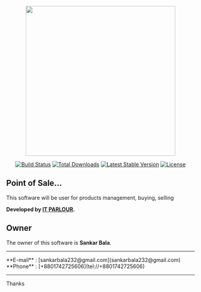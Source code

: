 <p align="center"><img src="https://encrypted-tbn0.gstatic.com/images?q=tbn%3AANd9GcR_N_6MmQnCStUgML7VW7J7nFbQgToYxVT-K_G78qWn8x4HocIQ" width="400"></p>

<p align="center">
<a href="https://travis-ci.org/laravel/framework"><img src="https://travis-ci.org/laravel/framework.svg" alt="Build Status"></a>
<a href="https://packagist.org/packages/laravel/framework"><img src="https://poser.pugx.org/laravel/framework/d/total.svg" alt="Total Downloads"></a>
<a href="https://packagist.org/packages/laravel/framework"><img src="https://poser.pugx.org/laravel/framework/v/stable.svg" alt="Latest Stable Version"></a>
<a href="https://packagist.org/packages/laravel/framework"><img src="https://poser.pugx.org/laravel/framework/license.svg" alt="License"></a>
</p>

## Point of Sale...

This software will be user for products management, buying, selling

**Developed by [IT PARLOUR](https://itparlour.com/).**



## Owner

The owner of this software is **Sankar Bala**.
<hr/>
 **E-mail**  :  [sankarbala232@gmail.com](sankarbala232@gmail.com)
 <br/>
 **Phone**   :  [+8801742725606](tel://+8801742725606)
 <br/>
<hr/>


Thanks
